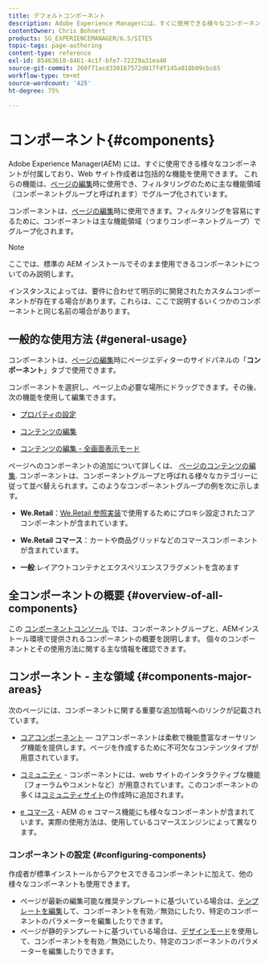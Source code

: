 ```yaml
---
title: デフォルトコンポーネント
description: Adobe Experience Managerには、すぐに使用できる様々なコンポーネントが付属しており、Web サイト作成者は包括的な機能を使用できます。
contentOwner: Chris Bohnert
products: SG_EXPERIENCEMANAGER/6.5/SITES
topic-tags: page-authoring
content-type: reference
exl-id: 85463610-8461-4c1f-bfe7-72229a31ea40
source-git-commit: 260f71acd330167572d817fdf145a018b09cbc65
workflow-type: tm+mt
source-wordcount: '425'
ht-degree: 75%

---
```


# コンポーネント{#components}

Adobe Experience Manager(AEM) には、すぐに使用できる様々なコンポーネントが付属しており、Web サイト作成者は包括的な機能を使用できます。 これらの機能は、[ページの編集](/help/sites-authoring/editing-content.md)時に使用でき、フィルタリングのために主な機能領域（コンポーネントグループと呼ばれます）でグループ化されています。

コンポーネントは、[ページの編集](/help/sites-authoring/editing-content.md)時に使用できます。フィルタリングを容易にするために、コンポーネントは主な機能領域（つまりコンポーネントグループ）でグループ化されます。

>[!NOTE]
>
>ここでは、標準の AEM インストールでそのまま使用できるコンポーネントについてのみ説明します。
>
>インスタンスによっては、要件に合わせて明示的に開発されたカスタムコンポーネントが存在する場合があります。これらは、ここで説明するいくつかのコンポーネントと同じ名前の場合があります。

## 一般的な使用方法 {#general-usage}

コンポーネントは、[ページの編集](/help/sites-authoring/editing-content.md)時にページエディターのサイドパネルの「**コンポーネント**」タブで使用できます。

コンポーネントを選択し、ページ上の必要な場所にドラッグできます。その後、次の機能を使用して編集できます。

* [プロパティの設定](/help/sites-authoring/editing-page-properties.md)
* [コンテンツの編集](/help/sites-authoring/editing-content.md)

* [コンテンツの編集 - 全画面表示モード](/help/sites-authoring/editing-content.md#edit-content-full-screen-mode)

ページへのコンポーネントの追加について詳しくは、 [ページのコンテンツの編集](/help/sites-authoring/editing-content.md).
コンポーネントは、コンポーネントグループと呼ばれる様々なカテゴリーに従って並べ替えられます。このようなコンポーネントグループの例を次に示します。

* **We.Retail**：[We.Retail 参照実装](/help/sites-developing/we-retail.md)で使用するためにプロキシ設定されたコアコンポーネントが含まれています。

* **We.Retail コマース**：カートや商品グリッドなどのコマースコンポーネントが含まれています。

* **一般**:レイアウトコンテナとエクスペリエンスフラグメントを含めます

## 全コンポーネントの概要 {#overview-of-all-components}

この [コンポーネントコンソール](/help/sites-authoring/default-components-console.md) では、コンポーネントグループと、AEMインストール環境で提供されるコンポーネントの概要を説明します。 個々のコンポーネントとその使用方法に関する主な情報を確認できます。

## コンポーネント - 主な領域 {#components-major-areas}

次のページには、コンポーネントに関する重要な追加情報へのリンクが記載されています。

* [コアコンポーネント](https://experienceleague.adobe.com/docs/experience-manager-core-components/using/introduction.html?lang=ja)  — コアコンポーネントは柔軟で機能豊富なオーサリング機能を提供します。ページを作成するために不可欠なコンテンツタイプが用意されています。

* [コミュニティ](/help/communities/author-communities.md) - コンポーネントには、web サイトのインタラクティブな機能（フォーラムやコメントなど）が用意されています。このコンポーネントの多くは[コミュニティサイト](/help/communities/overview.md)の作成時に追加されます。

* [e コマース](/help/commerce/cif-classic/administering/ecommerce.md) - AEM の e コマース機能にも様々なコンポーネントが含まれています。実際の使用方法は、使用しているコマースエンジンによって異なります。

### コンポーネントの設定 {#configuring-components}

作成者が標準インストールからアクセスできるコンポーネントに加えて、他の様々なコンポーネントも使用できます。

* ページが最新の編集可能な推奨テンプレートに基づいている場合は、[テンプレートを編集](/help/sites-authoring/templates.md)して、コンポーネントを有効／無効にしたり、特定のコンポーネントのパラメーターを編集したりできます。
* ページが静的テンプレートに基づいている場合は、[デザインモード](/help/sites-authoring/default-components-designmode.md#enable-disable-components)を使用して、コンポーネントを有効／無効にしたり、特定のコンポーネントのパラメーターを編集したりできます。

